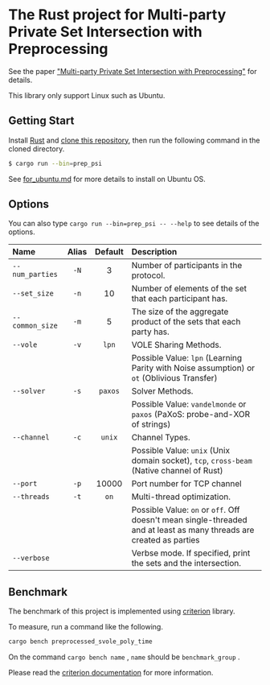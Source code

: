 # The Rust project for Multi-party Private Set Intersection with Preprocessing

See the paper ["Multi-party Private Set Intersection with Preprocessing"](https://iw-lab.jp/research/scis-oshiw24/) for details.

This library only support Linux such as Ubuntu.

## Getting Start

Install [Rust](https://www.rust-lang.org/learn/get-started) and [clone this repository](https://docs.github.com/en/repositories/creating-and-managing-repositories/cloning-a-repository?platform=linux), then run the following command in the cloned directory.

```bash
$ cargo run --bin=prep_psi
```

See [for_ubuntu.md](for_ubuntu.md) for more details to install on Ubuntu OS.

## Options

You can also type `cargo run --bin=prep_psi -- --help` to see details of the options.

| Name            | Alias | Default | Description                                                                                                         |
| :-------------- | :---: | :-----: | :------------------------------------------------------------------------------------------------------------------ |
| `--num_parties` | `-N`  |    3    | Number of participants in the protocol.                                                                             |
| `--set_size`    | `-n`  |   10    | Number of elements of the set that each participant has.                                                            |
| `--common_size` | `-m`  |    5    | The size of the aggregate product of the sets that each party has.                                                  |
| `--vole`        | `-v`  |  `lpn`  | VOLE Sharing Methods.                                                                                               |
|                 |       |         | Possible Value: `lpn` (Learning Parity with Noise assumption) or `ot` (Oblivious Transfer)                          |
| `--solver`      | `-s`  | `paxos` | Solver Methods.                                                                                                     |
|                 |       |         | Possible Value: `vandelmonde` or `paxos` (PaXoS: probe-and-XOR of strings)                                          |
| `--channel`     | `-c`  | `unix`  | Channel Types.                                                                                                      |
|                 |       |         | Possible Value: `unix` (Unix domain socket), `tcp`, `cross-beam` (Native channel of Rust)                           |
| `--port`        | `-p`  |  10000  | Port number for TCP channel                                                                                         |
| `--threads`     | `-t`  |  `on`   | Multi-thread optimization.                                                                                          |
|                 |       |         | Possible Value: `on` or `off`. Off doesn't mean single-threaded and at least as many threads are created as parties |
| `--verbose `    |       |         | Verbse mode. If specified, print the sets and the intersection.                                                          |

## Benchmark

The benchmark of this project is implemented using [criterion](https://docs.rs/criterion/latest/criterion/) library.

To measure, run a command like the following.

```bash
cargo bench preprocessed_svole_poly_time
```

On the command `cargo bench name` , `name` should be `benchmark_group` .

Please read the [criterion documentation](https://bheisler.github.io/criterion.rs/book/index.html) for more information.